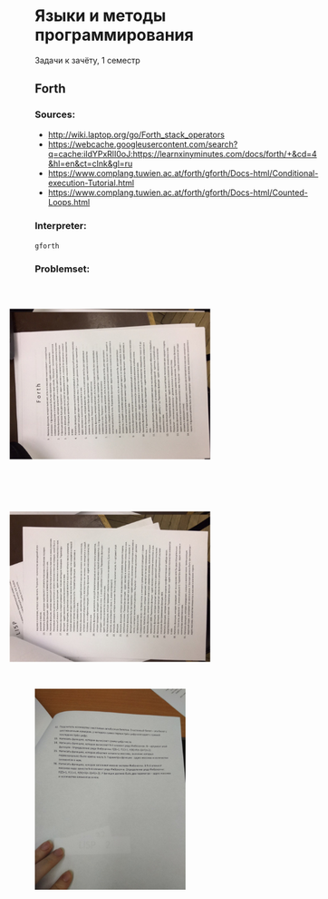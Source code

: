 # Языки и методы программирования

Задачи к зачёту, 1 семестр

## Forth

### Sources:
- http://wiki.laptop.org/go/Forth_stack_operators
- https://webcache.googleusercontent.com/search?q=cache:ildYPxRlI0oJ:https://learnxinyminutes.com/docs/forth/+&cd=4&hl=en&ct=clnk&gl=ru
- https://www.complang.tuwien.ac.at/forth/gforth/Docs-html/Conditional-execution-Tutorial.html
- https://www.complang.tuwien.ac.at/forth/gforth/Docs-html/Counted-Loops.html

### Interpreter:
`gforth`

### Problemset:
<img src="./problemset/FORTH-1.jpg" height=354px style="transform: rotate(270deg)"> </img>
<img src="./problemset/FORTH-2.jpg" height=354px style="transform: rotate(270deg)"> </img>
<img src="./problemset/FORTH-3.jpg" height=354px> </img>
